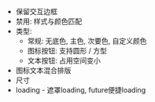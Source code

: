 - 保留交互边框
- 禁用: 样式与颜色匹配
- 类型: 
  - 常规: 无底色, 主色, 次要色, 自定义颜色
  - 图标按钮: 支持圆形 / 方型
  - 文本按钮: 占用空间变小
- 图标文本混合排版
- 尺寸
- loading - 遮罩loading, future便捷loading